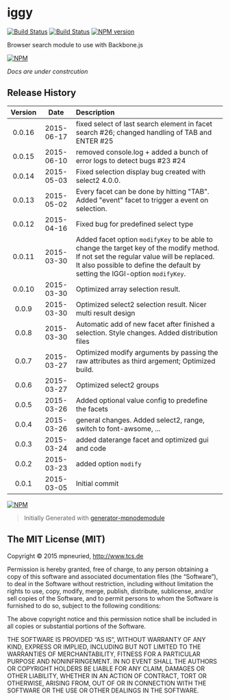 iggy
============

[![Build Status](https://secure.travis-ci.org/mpneuried/iggy.png?branch=master)](http://travis-ci.org/mpneuried/iggy)
[![Build Status](https://david-dm.org/mpneuried/iggy.png)](https://david-dm.org/mpneuried/iggy)
[![NPM version](https://badge.fury.io/js/iggy.png)](http://badge.fury.io/js/iggy)

Browser search module to use with Backbone.js

[![NPM](https://nodei.co/npm/iggy.png?downloads=true&stars=true)](https://nodei.co/npm/iggy/)

*Docs are under constrcution* 

## Release History
|Version|Date|Description|
|:--:|:--:|:--|
|0.0.16|2015-06-17|fixed select of last search element in facet search #26; changed handling of TAB and ENTER #25|
|0.0.15|2015-06-10|removed console.log + added a bunch of error logs to detect bugs #23 #24|
|0.0.14|2015-05-03|Fixed selection display bug created with select2 4.0.0.|
|0.0.13|2015-05-02|Every facet can be done by hitting "TAB". Added "event" facet to trigger a event on selection.|
|0.0.12|2015-04-16|Fixed bug for predefined select type|
|0.0.11|2015-03-30|Added facet option `modifyKey` to be able to change the target key of the modify method. If not set the regular value will be replaced. It also possible to define the default by setting the IGGI-option `modifyKey`.|
|0.0.10|2015-03-30|Optimized array selection result.|
|0.0.9|2015-03-30|Optimized select2 selection result. Nicer multi result design|
|0.0.8|2015-03-30|Automatic add of new facet after finished a selection. Style changes. Added distribution files|
|0.0.7|2015-03-27|Optimized modify arguments by passing the raw attributes as third argement; Optimized build.|
|0.0.6|2015-03-27|Optimized select2 groups|
|0.0.5|2015-03-26|Added optional value config to predefine the facets|
|0.0.4|2015-03-26|general changes. Added select2, range, switch to font-awsome, ...|
|0.0.3|2015-03-24|added daterange facet and optimized gui and code |
|0.0.2|2015-03-23|added option `modify`|
|0.0.1|2015-03-05|Initial commit|

[![NPM](https://nodei.co/npm-dl/iggy.png?months=6)](https://nodei.co/npm/iggy/)

> Initially Generated with [generator-mpnodemodule](https://github.com/mpneuried/generator-mpnodemodule)

## The MIT License (MIT)

Copyright © 2015 mpneuried, http://www.tcs.de

Permission is hereby granted, free of charge, to any person obtaining a copy of this software and associated documentation files (the “Software”), to deal in the Software without restriction, including without limitation the rights to use, copy, modify, merge, publish, distribute, sublicense, and/or sell copies of the Software, and to permit persons to whom the Software is furnished to do so, subject to the following conditions:

The above copyright notice and this permission notice shall be included in all copies or substantial portions of the Software.

THE SOFTWARE IS PROVIDED “AS IS”, WITHOUT WARRANTY OF ANY KIND, EXPRESS OR IMPLIED, INCLUDING BUT NOT LIMITED TO THE WARRANTIES OF MERCHANTABILITY, FITNESS FOR A PARTICULAR PURPOSE AND NONINFRINGEMENT. IN NO EVENT SHALL THE AUTHORS OR COPYRIGHT HOLDERS BE LIABLE FOR ANY CLAIM, DAMAGES OR OTHER LIABILITY, WHETHER IN AN ACTION OF CONTRACT, TORT OR OTHERWISE, ARISING FROM, OUT OF OR IN CONNECTION WITH THE SOFTWARE OR THE USE OR OTHER DEALINGS IN THE SOFTWARE.
